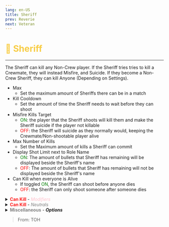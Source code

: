 ```yaml
---
lang: en-US
title: Sheriff
prev: Reverie
next: Veteran
---
```


# <font color="#f8cd46">🔫 <b>Sheriff</b></font> <Badge text="Killing" type="tip" vertical="middle"/>
---

The Sheriff can kill any Non-Crew player. If the Sheriff tries tries to kill a Crewmate, they will instead Misfire, and Suicide. If they become a Non-Crew Sheriff, they can kill Anyone (Depending on Settings).
* Max
  * Set the maximum amount of Sheriffs there can be in a match
* Kill Cooldown
  * Set the amount of time the Sheriff needs to wait before they can shoot
* Misfire Kills Target
  * <font color=green>ON</font>: the player that the Sheriff shoots will kill them and make the Sheriff suicide if the player not killable
  * <font color=red>OFF</font>: the Sheriff will suicide as they normally would, keeping the Crewmate/Non-shootable player alive
* Max Number of Kills
  * Set the Maximum amount of kills a Sheriff can commit
* Display Shot Limit next to Role Name
  * <font color=green>ON</font>: The amount of bullets that Sheriff has remaining will be displayed beside the Sheriff's name
  * <font color=red>OFF</font>: The amount of bullets that Sheriff has remaining will not be displayed beside the Sheriff's name
* Can Kill when everyone is Alive
  * If toggled <font color=green>ON</font>, the Sheriff can shoot before anyone dies
  * <font color=red>OFF</font>: the Sheriff can only shoot someone after someone dies

<details>
<summary><b><font color=#ff1919>Can Kill</font></b> - <i><font color=pink>Modifiers</font></i></summary>

* Madmates
  * <font color=green>ON</font>: the Sheriff can shoot anyone who is a Madmate
  * <font color=red>OFF</font>: the Sheriff can’t shoot people just for being Madmate
* Charmed
  * <font color=green>ON</font>: the Sheriff can shoot anyone who is Charmed
  * <font color=red>OFF</font>: the Sheriff can’t shoot people just for being Charmed
* Lovers
  * <font color=green>ON</font>: the Sheriff can shoot anyone who is Lovers
  * <font color=red>OFF</font>: the Sheriff can’t shoot people just for being Lovers
* Sidekicks
  * <font color=green>ON</font>: the Sheriff can shoot anyone who is a Sidekick
  * <font color=red>OFF</font>: the Sheriff can’t shoot people just for being Sidekick
* Egoists
  * <font color=green>ON</font>: the Sheriff can shoot anyone who is an Egoist
  * <font color=red>OFF</font>: the Sheriff can’t shoot people just for being Egoist
* Infected
  * <font color=green>ON</font>: the Sheriff can shoot anyone who is an Infected
  * <font color=red>OFF</font>: the Sheriff can’t shoot people just for being Infected
* Contagious
  * <font color=green>ON</font>: the Sheriff can shoot anyone who is a Contagious
  * <font color=red>OFF</font>: the Sheriff can’t shoot people just for being Contagious
* Neutrals
  * <font color=green>ON</font>: You can set if the Sheriff can shoot All Neutrals, or set Specific <font color=#7f8c8d>Neutrals</font> that they can shoot
  * <font color=red>OFF</font>: the Sheriff can’t shoot Any Neutrals
</details>

<details>
<summary><b><font color=#ff1919>Can Kill</font></b> - <i><font color=gray>Neutrals</font></i></summary>

* <font color=#7f8c8d>Neutral</font> Configuration
  * If toggled All <font color=green>ON</font>, Sheriff can shoot <font color=gray>ALL Neutrals</font>
  * If toggled <font color=gray>Individual Settings</font>, You can Set specifically which <font color=#7f8c8d>Neutrals</font> a Sheriff can shoot
* Crewpostor
  * <font color=green>ON</font>: This role can be shot by the Sheriff
  * <font color=red>OFF</font>: This role will be treated like how a <font color=#8cffff>Crewmate</font> is when they are shot by the Sheriff
* Parasite
  * <font color=green>ON</font>: This role can be shot by the Sheriff
  * <font color=red>OFF</font>: This role will be treated like how a <font color=#8cffff>Crewmate</font> is when they are shot by the Sheriff
* Convict
  * <font color=green>ON</font>: This role can be shot by the Sheriff
  * <font color=red>OFF</font>: This role will be treated like how a <font color=#8cffff>Crewmate</font> is when they are shot by the Sheriff
* Refugee
  * <font color=green>ON</font>: This role can be shot by the Sheriff
  * <font color=red>OFF</font>: This role will be treated like how a <font color=#8cffff>Crewmate</font> is when they are shot by the Sheriff
* Arsonist
  * <font color=green>ON</font>: This role can be shot by the Sheriff
  * <font color=red>OFF</font>: This role will be treated like how a <font color=#8cffff>Crewmate</font> is when they are shot by the Sheriff
* Doppelganger
  * <font color=green>ON</font>: This role can be shot by the Sheriff
  * <font color=red>OFF</font>: This role will be treated like how a <font color=#8cffff>Crewmate</font> is when they are shot by the Sheriff
* Pyromaniac
  * <font color=green>ON</font>: This role can be shot by the Sheriff
  * <font color=red>OFF</font>: This role will be treated like how a <font color=#8cffff>Crewmate</font> is when they are shot by the Sheriff
* Agitater
  * <font color=green>ON</font>: This role can be shot by the Sheriff
  * <font color=red>OFF</font>: This role will be treated like how a <font color=#8cffff>Crewmate</font> is when they are shot by the Sheriff
* Bandit
  * <font color=green>ON</font>: This role can be shot by the Sheriff
  * <font color=red>OFF</font>: This role will be treated like how a <font color=#8cffff>Crewmate</font> is when they are shot by the Sheriff
* Seeker
  * <font color=green>ON</font>: This role can be shot by the Sheriff
  * <font color=red>OFF</font>: This role will be treated like how a <font color=#8cffff>Crewmate</font> is when they are shot by the Sheriff
* Soul Collector
  * <font color=green>ON</font>: This role can be shot by the Sheriff
  * <font color=red>OFF</font>: This role will be treated like how a <font color=#8cffff>Crewmate</font> is when they are shot by the Sheriff
* Hex Master
  * <font color=green>ON</font>: This role can be shot by the Sheriff
  * <font color=red>OFF</font>: This role will be treated like how a <font color=#8cffff>Crewmate</font> is when they are shot by the Sheriff
* Jester
  * <font color=green>ON</font>: This role can be shot by the Sheriff
  * <font color=red>OFF</font>: This role will be treated like how a <font color=#8cffff>Crewmate</font> is when they are shot by the Sheriff
* God
  * <font color=green>ON</font>: This role can be shot by the Sheriff
  * <font color=red>OFF</font>: This role will be treated like how a <font color=#8cffff>Crewmate</font> is when they are shot by the Sheriff
* Opportunist
  * <font color=green>ON</font>: This role can be shot by the Sheriff
  * <font color=red>OFF</font>: This role will be treated like how a <font color=#8cffff>Crewmate</font> is when they are shot by the Sheriff
* Shaman
  * <font color=green>ON</font>: This role can be shot by the Sheriff
  * <font color=red>OFF</font>: This role will be treated like how a <font color=#8cffff>Crewmate</font> is when they are shot by the Sheriff
* Vector
  * <font color=green>ON</font>: This role can be shot by the Sheriff
  * <font color=red>OFF</font>: This role will be treated like how a <font color=#8cffff>Crewmate</font> is when they are shot by the Sheriff
* Terrorist
  * <font color=green>ON</font>: This role can be shot by the Sheriff
  * <font color=red>OFF</font>: This role will be treated like how a <font color=#8cffff>Crewmate</font> is when they are shot by the Sheriff
* Executioner
  * <font color=green>ON</font>: This role can be shot by the Sheriff
  * <font color=red>OFF</font>: This role will be treated like how a <font color=#8cffff>Crewmate</font> is when they are shot by the Sheriff
* Lawyer
  * <font color=green>ON</font>: This role can be shot by the Sheriff
  * <font color=red>OFF</font>: This role will be treated like how a <font color=#8cffff>Crewmate</font> is when they are shot by the Sheriff
* Jackal
  * <font color=green>ON</font>: This role can be shot by the Sheriff
  * <font color=red>OFF</font>: This role will be treated like how a <font color=#8cffff>Crewmate</font> is when they are shot by the Sheriff
* Poisoner
  * <font color=green>ON</font>: This role can be shot by the Sheriff
  * <font color=red>OFF</font>: This role will be treated like how a <font color=#8cffff>Crewmate</font> is when they are shot by the Sheriff
* Witch
  * <font color=green>ON</font>: This role can be shot by the Sheriff
  * <font color=red>OFF</font>: This role will be treated like how a <font color=#8cffff>Crewmate</font> is when they are shot by the Sheriff
* Innocent
  * <font color=green>ON</font>: This role can be shot by the Sheriff
  * <font color=red>OFF</font>: This role will be treated like how a <font color=#8cffff>Crewmate</font> is when they are shot by the Sheriff
* Pelican
  * <font color=green>ON</font>: This role can be shot by the Sheriff
  * <font color=red>OFF</font>: This role will be treated like how a <font color=#8cffff>Crewmate</font> is when they are shot by the Sheriff
* Revolutionist
  * <font color=green>ON</font>: This role can be shot by the Sheriff
  * <font color=red>OFF</font>: This role will be treated like how a <font color=#8cffff>Crewmate</font> is when they are shot by the Sheriff
* Serial Killer
  * <font color=green>ON</font>: This role can be shot by the Sheriff
  * <font color=red>OFF</font>: This role will be treated like how a <font color=#8cffff>Crewmate</font> is when they are shot by the Sheriff
* Juggernaut
  * <font color=green>ON</font>: This role can be shot by the Sheriff
  * <font color=red>OFF</font>: This role will be treated like how a <font color=#8cffff>Crewmate</font> is when they are shot by the Sheriff
* Infectious
  * <font color=green>ON</font>: This role can be shot by the Sheriff
  * <font color=red>OFF</font>: This role will be treated like how a <font color=#8cffff>Crewmate</font> is when they are shot by the Sheriff
* Hater
  * <font color=green>ON</font>: This role can be shot by the Sheriff
  * <font color=red>OFF</font>: This role will be treated like how a <font color=#8cffff>Crewmate</font> is when they are shot by the Sheriff
* Demon
  * <font color=green>ON</font>: This role can be shot by the Sheriff
  * <font color=red>OFF</font>: This role will be treated like how a <font color=#8cffff>Crewmate</font> is when they are shot by the Sheriff
* Stalker
  * <font color=green>ON</font>: This role can be shot by the Sheriff
  * <font color=red>OFF</font>: This role will be treated like how a <font color=#8cffff>Crewmate</font> is when they are shot by the Sheriff
* Workaholic
  * <font color=green>ON</font>: This role can be shot by the Sheriff
  * <font color=red>OFF</font>: This role will be treated like how a <font color=#8cffff>Crewmate</font> is when they are shot by the Sheriff
* Collector
  * <font color=green>ON</font>: This role can be shot by the Sheriff
  * <font color=red>OFF</font>: This role will be treated like how a <font color=#8cffff>Crewmate</font> is when they are shot by the Sheriff
* Provocateur
  * <font color=green>ON</font>: This role can be shot by the Sheriff
  * <font color=red>OFF</font>: This role will be treated like how a <font color=#8cffff>Crewmate</font> is when they are shot by the Sheriff
* Sunnyboy
  * <font color=green>ON</font>: This role can be shot by the Sheriff
  * <font color=red>OFF</font>: This role will be treated like how a <font color=#8cffff>Crewmate</font> is when they are shot by the Sheriff
* Blood Knight
  * <font color=green>ON</font>: This role can be shot by the Sheriff
  * <font color=red>OFF</font>: This role will be treated like how a <font color=#8cffff>Crewmate</font> is when they are shot by the Sheriff
* Wraith
  * <font color=green>ON</font>: This role can be shot by the Sheriff
  * <font color=red>OFF</font>: This role will be treated like how a <font color=#8cffff>Crewmate</font> is when they are shot by the Sheriff
* Follower
  * <font color=green>ON</font>: This role can be shot by the Sheriff
  * <font color=red>OFF</font>: This role will be treated like how a <font color=#8cffff>Crewmate</font> is when they are shot by the Sheriff
* Romantic
  * <font color=green>ON</font>: This role can be shot by the Sheriff
  * <font color=red>OFF</font>: This role will be treated like how a <font color=#8cffff>Crewmate</font> is when they are shot by the Sheriff
* Vengeful Romantic
  * <font color=green>ON</font>: This role can be shot by the Sheriff
  * <font color=red>OFF</font>: This role will be treated like how a <font color=#8cffff>Crewmate</font> is when they are shot by the Sheriff
* Ruthless Romantic
  * <font color=green>ON</font>: This role can be shot by the Sheriff
  * <font color=red>OFF</font>: This role will be treated like how a <font color=#8cffff>Crewmate</font> is when they are shot by the Sheriff
* Cultist
  * <font color=green>ON</font>: This role can be shot by the Sheriff
  * <font color=red>OFF</font>: This role will be treated like how a <font color=#8cffff>Crewmate</font> is when they are shot by the Sheriff
* Virus
  * <font color=green>ON</font>: This role can be shot by the Sheriff
  * <font color=red>OFF</font>: This role will be treated like how a <font color=#8cffff>Crewmate</font> is when they are shot by the Sheriff
* Pursuer
  * <font color=green>ON</font>: This role can be shot by the Sheriff
  * <font color=red>OFF</font>: This role will be treated like how a <font color=#8cffff>Crewmate</font> is when they are shot by the Sheriff
* Phantom
  * <font color=green>ON</font>: This role can be shot by the Sheriff
  * <font color=red>OFF</font>: This role will be treated like how a <font color=#8cffff>Crewmate</font> is when they are shot by the Sheriff
* Jinx
  * <font color=green>ON</font>: This role can be shot by the Sheriff
  * <font color=red>OFF</font>: This role will be treated like how a <font color=#8cffff>Crewmate</font> is when they are shot by the Sheriff
* Maverick
  * <font color=green>ON</font>: This role can be shot by the Sheriff
  * <font color=red>OFF</font>: This role will be treated like how a <font color=#8cffff>Crewmate</font> is when they are shot by the Sheriff
* Cursed Soul
  * <font color=green>ON</font>: This role can be shot by the Sheriff
  * <font color=red>OFF</font>: This role will be treated like how a <font color=#8cffff>Crewmate</font> is when they are shot by the Sheriff
* Pirate
  * <font color=green>ON</font>: This role can be shot by the Sheriff
  * <font color=red>OFF</font>: This role will be treated like how a <font color=#8cffff>Crewmate</font> is when they are shot by the Sheriff
* Potion Master
  * <font color=green>ON</font>: This role can be shot by the Sheriff
  * <font color=red>OFF</font>: This role will be treated like how a <font color=#8cffff>Crewmate</font> is when they are shot by the Sheriff
* Pickpocket
  * <font color=green>ON</font>: This role can be shot by the Sheriff
  * <font color=red>OFF</font>: This role will be treated like how a <font color=#8cffff>Crewmate</font> is when they are shot by the Sheriff
* Traitor
  * <font color=green>ON</font>: This role can be shot by the Sheriff
  * <font color=red>OFF</font>: This role will be treated like how a <font color=#8cffff>Crewmate</font> is when they are shot by the Sheriff
* Vulture
  * <font color=green>ON</font>: This role can be shot by the Sheriff
  * <font color=red>OFF</font>: This role will be treated like how a <font color=#8cffff>Crewmate</font> is when they are shot by the Sheriff
* Plaguebearer
  * <font color=green>ON</font>: This role can be shot by the Sheriff
  * <font color=red>OFF</font>: This role will be treated like how a <font color=#8cffff>Crewmate</font> is when they are shot by the Sheriff
* Medusa
  * <font color=green>ON</font>: This role can be shot by the Sheriff
  * <font color=red>OFF</font>: This role will be treated like how a <font color=#8cffff>Crewmate</font> is when they are shot by the Sheriff
* Sidekick
  * <font color=green>ON</font>: This role can be shot by the Sheriff
  * <font color=red>OFF</font>: This role will be treated like how a <font color=#8cffff>Crewmate</font> is when they are shot by the Sheriff
* Spiritcaller
  * <font color=green>ON</font>: This role can be shot by the Sheriff
  * <font color=red>OFF</font>: This role will be treated like how a <font color=#8cffff>Crewmate</font> is when they are shot by the Sheriff
* Amnesiac
  * <font color=green>ON</font>: This role can be shot by the Sheriff
  * <font color=red>OFF</font>: This role will be treated like how a <font color=#8cffff>Crewmate</font> is when they are shot by the Sheriff
* Doomsayer
  * <font color=green>ON</font>: This role can be shot by the Sheriff
  * <font color=red>OFF</font>: This role will be treated like how a <font color=#8cffff>Crewmate</font> is when they are shot by the Sheriff
* Masochist
  * <font color=green>ON</font>: This role can be shot by the Sheriff
  * <font color=red>OFF</font>: This role will be treated like how a <font color=#8cffff>Crewmate</font> is when they are shot by the Sheriff
* Shroud
  * <font color=green>ON</font>: This role can be shot by the Sheriff
  * <font color=red>OFF</font>: This role will be treated like how a <font color=#8cffff>Crewmate</font> is when they are shot by the Sheriff
* Werewolf
  * <font color=green>ON</font>: This role can be shot by the Sheriff
  * <font color=red>OFF</font>: This role will be treated like how a <font color=#8cffff>Crewmate</font> is when they are shot by the Sheriff
* Coven Leader
  * <font color=green>ON</font>: This role can be shot by the Sheriff
  * <font color=red>OFF</font>: This role will be treated like how a <font color=#8cffff>Crewmate</font> is when they are shot by the Sheriff
* Necromancer
  * <font color=green>ON</font>: This role can be shot by the Sheriff
  * <font color=red>OFF</font>: This role will be treated like how a <font color=#8cffff>Crewmate</font> is when they are shot by the Sheriff
* Huntsman
  * <font color=green>ON</font>: This role can be shot by the Sheriff
  * <font color=red>OFF</font>: This role will be treated like how a <font color=#8cffff>Crewmate</font> is when they are shot by the Sheriff
* Banshee
  * <font color=green>ON</font>: This role can be shot by the Sheriff
  * <font color=red>OFF</font>: This role will be treated like how a <font color=#8cffff>Crewmate</font> is when they are shot by the Sheriff
* Occultist
  * <font color=green>ON</font>: This role can be shot by the Sheriff
  * <font color=red>OFF</font>: This role will be treated like how a <font color=#8cffff>Crewmate</font> is when they are shot by the Sheriff
* Shade
  * <font color=green>ON</font>: This role can be shot by the Sheriff
  * <font color=red>OFF</font>: This role will be treated like how a <font color=#8cffff>Crewmate</font> is when they are shot by the Sheriff
  * Imitator
  * <font color=green>ON</font>: This role can be shot by the Sheriff
  * <font color=red>OFF</font>: This role will be treated like how a <font color=#8cffff>Crewmate</font> is when they are shot by the Sheriff
</details>

<details>
<summary><b><font color=gray>Miscellaneous</font></b> - <i><b>Options</b></i></summary>

* Sidekick Sheriff Can Go Berserk
  * <font color=green>ON</font>: a Jackal Sidekick Sheriff can kill anyone (Like a Mad Sheriff can)
  * <font color=red>OFF</font>: a Jackal Sidekick Sheriff cannot kill anyone
* Non Crew-Sheriff Configuration
  * <font color=green>ON</font>: you can set which teams a Mad Sheriff is allowed to shoot
  * <font color=red>OFF</font>: Mad Sheriff can shoot as it normally would
* Impostors
  * <font color=green>ON</font>: a Non Crew-Sheriff can shoot <font color=red>Impostors</font> (Including teammates)
  * <font color=red>OFF</font>: a Non Crew-Sheriff cannot shoot Impostors
* Neutrals
  * <font color=green>ON</font>: a Non Crew-Sheriff can shoot <font color=#7f8c8d>Neutrals</font> (Including teammates)
  * <font color=red>OFF</font>: a Non Crew-Sheriff cannot shoot Neutrals
* Crewmates
  * <font color=green>ON</font>: a Non Crew-Sheriff can shoot <font color=#8cffff>Crewmates</font> (Including teammates)
  * <font color=red>OFF</font>: a Non Crew-Sheriff cannot shoot Crewmates
</details>

> From: TOH